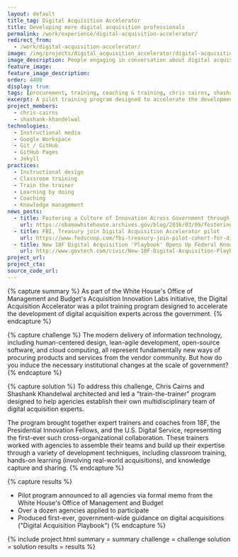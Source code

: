 ```yaml
---
layout: default
title_tag: Digital Acquisition Accelerator
title: Developing more digital acquisition professionals
permalink: /work/experience/digital-acquisition-accelerator/
redirect_from:
  - /work/digital-acquisition-accelerator/
image: /img/projects/digital_acquisition_accelerator/digital-acquisition-accelerator.svg
image_description: People engaging in conversation about digital acquisition subjects.
feature_image:
feature_image_description:
order: 4400
display: true
tags: [procurement, training, coaching & training, chris cairns, shashank khandelwal]
excerpt: A pilot training program designed to accelerate the development of digital acquisition experts across government.
project_members:
  - chris-cairns
  - shashank-khandelwal
technologies:
  - Instructional media
  - Google Workspace
  - Git / GitHub
  - GitHub Pages
  - Jekyll
practices:
  - Instructional design
  - Classroom training
  - Train the trainer
  - Learning by doing
  - Coaching
  - Knowledge management
news_posts:
  - title: Fostering a Culture of Innovation Across Government through Acquisition Innovation Labs
    url: https://obamawhitehouse.archives.gov/blog/2016/03/09/fostering-culture-innovation-across-government-through-acquisition-innovation-labs
  - title: FBI, Treasury join Digital Acquisition Accelerator pilot
    url: https://www.fedscoop.com/fbi-treasury-join-pilot-cohort-for-digital-acquisition-accelerator/
  - title: New 18F Digital Acquisition 'Playbook' Opens Up Federal Knowledge to All Levels of Government
    url: http://www.govtech.com/civic/New-18F-Digital-Acquisition-Playbook-Opens-Up-Federal-Knowledge.html
project_url:
project_cta:
source_code_url:
---
```


{% capture summary %}
As part of the White House's Office of Management and Budget's Acquisition
Innovation Labs initiative, the Digital Acquisition Accelerator was a pilot training program
designed to accelerate the development of digital acquisition experts across the government.
{% endcapture %}

{% capture challenge %}
The modern delivery of information technology, including human-centered design,
lean-agile development, open-source software, and cloud computing, all represent
fundamentally new ways of procuring products and services from the vendor community.
But how do you induce the necessary institutional changes at the scale of government?
{% endcapture %}

{% capture solution %}
To address this challenge, Chris Cairns and Shashank Khandelwal architected and
led a "train-the-trainer" program designed to help agencies establish their own
multidisciplinary team of digital acquisition experts.

The program brought together expert trainers and coaches
from 18F, the Presidential Innovation Fellows, and the U.S. Digital Service, representing
the first-ever such cross-organizational collaboration. These trainers worked with agencies
to assemble their teams and build up their expertise through a variety of development
techniques, including classroom training, hands-on learning (involving
real-world acquisitions), and knowledge capture and sharing.
{% endcapture %}

{% capture results %}
- Pilot program announced to all agencies via formal memo from the White House's Office of Management and Budget
- Over a dozen agencies applied to participate
- Produced first-ever, government-wide guidance on digital acquisitions ("Digital Acquisition Playbook")
{% endcapture %}

{% include project.html
  summary = summary
  challenge = challenge
  solution = solution
  results = results
%}
